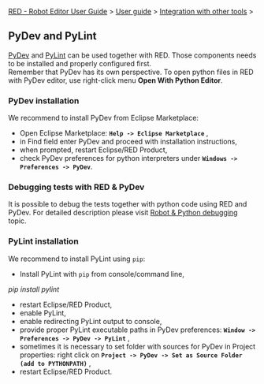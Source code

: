 [RED - Robot Editor User Guide](../../index.md) > [User
guide](../user_guide.md) > [Integration with other
tools](../tools_integration.md) >

## PyDev and PyLint

[PyDev](https://marketplace.eclipse.org/content/pydev-python-ide-eclipse) and
[PyLint](https://www.pylint.org/) can be used together with RED. Those
components needs to be installed and properly configured first.  
Remember that PyDev has its own perspective. To open python files in RED with
PyDev editor, use right-click menu **Open With Python Editor**.

### PyDev installation

We recommend to install PyDev from Eclipse Marketplace:

  * Open Eclipse Marketplace: **`Help -> Eclipse Marketplace`** ,
  * in Find field enter PyDev and proceed with installation instructions,
  * when prompted, restart Eclipse/RED Product,
  * check PyDev preferences for python interpreters under **`Windows -> Preferences -> PyDev`**.

### Debugging tests with RED & PyDev

It is possible to debug the tests together with python code using RED and
PyDev. For detailed description please visit [Robot & Python
debugging](../launching/debug/robot_python_debug.md) topic.

### PyLint installation

We recommend to install PyLint using `pip`:

  * Install PyLint with `pip` from console/command line, 

_pip install pylint_

  * restart Eclipse/RED Product,
  * enable PyLint,
  * enable redirecting PyLint output to console,
  * provide proper PyLint executable paths in PyDev preferences: **`Window -> Preferences -> PyDev -> PyLint`** , 
  * sometimes it is necessary to set folder with sources for PyDev in Project properties: right click on **`Project -> PyDev -> Set as Source Folder (add to PYTHONPATH)`** , 
  * restart Eclipse/RED Product.

